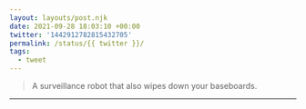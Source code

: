 ```yaml
---
layout: layouts/post.njk
date: 2021-09-28 18:03:10 +00:00
twitter: '1442912782815432705'
permalink: /status/{{ twitter }}/
tags: 
  - tweet
---
```


> A surveillance robot that also wipes down your baseboards.

---

